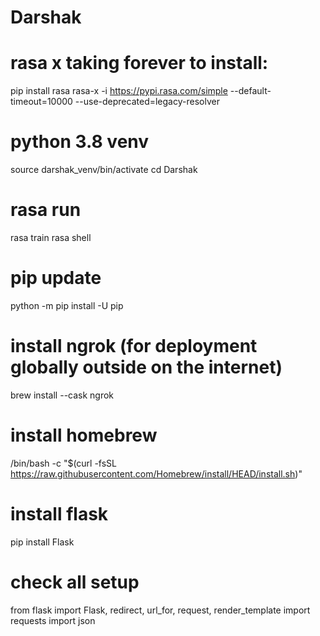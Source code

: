 # Darshak
 
# rasa x taking forever to install:
pip install rasa rasa-x -i https://pypi.rasa.com/simple --default-timeout=10000 --use-deprecated=legacy-resolver

# python 3.8 venv
source darshak_venv/bin/activate
cd Darshak

# rasa run
rasa train
rasa shell

# pip update
python -m pip install -U pip

# install ngrok (for deployment globally outside on the internet)
brew install --cask ngrok

# install homebrew
/bin/bash -c "$(curl -fsSL https://raw.githubusercontent.com/Homebrew/install/HEAD/install.sh)"

# install flask
pip install Flask

# check all setup
from flask import Flask, redirect, url_for, request, render_template
import requests
import json

